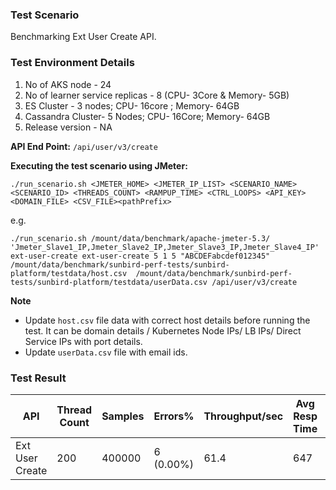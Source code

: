 ### Test Scenario

Benchmarking Ext User Create API.


### Test Environment Details
1. No of AKS node - 24
2. No of learner service replicas - 8 (CPU- 3Core & Memory- 5GB)
3. ES Cluster - 3 nodes; CPU- 16core ; Memory- 64GB
4. Cassandra Cluster- 5 Nodes; CPU- 16Core; Memory- 64GB
5. Release version - NA


**API End Point:** 
`/api/user/v3/create`


**Executing the test scenario using JMeter:**

```
./run_scenario.sh <JMETER_HOME> <JMETER_IP_LIST> <SCENARIO_NAME> <SCENARIO_ID> <THREADS_COUNT> <RAMPUP_TIME> <CTRL_LOOPS> <API_KEY> 
<DOMAIN_FILE> <CSV_FILE><pathPrefix>
```


e.g.


```./run_scenario.sh /mount/data/benchmark/apache-jmeter-5.3/ 'Jmeter_Slave1_IP,Jmeter_Slave2_IP,Jmeter_Slave3_IP,Jmeter_Slave4_IP' ext-user-create ext-user-create 5 1 5 "ABCDEFabcdef012345" /mount/data/benchmark/sunbird-perf-tests/sunbird-platform/testdata/host.csv  /mount/data/benchmark/sunbird-perf-tests/sunbird-platform/testdata/userData.csv /api/user/v3/create ```

**Note**
- Update `host.csv` file data with correct host details before running the test. It can be domain details / Kubernetes Node IPs/ LB IPs/ Direct Service IPs with port details.
- Update `userData.csv` file with email ids. 


### Test Result

| API             | Thread Count  | Samples  | Errors%   | Throughput/sec  | Avg Resp Time |   95th pct  |  99th pct   |
| ----------------| ------------- | -------- | --------- | --------------- | --------------|-------------|-------------|
| Ext User Create | 200           | 400000   | 6 (0.00%) | 61.4            | 647           |    2470     |   4443.96   |
